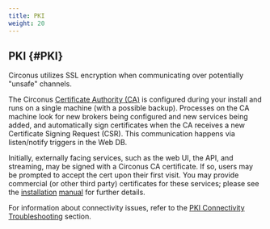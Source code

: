 ```yaml
---
title: PKI
weight: 20
---
```


## PKI {#PKI}

Circonus utilizes SSL encryption when communicating over potentially "unsafe" channels.

The Circonus [Certificate Authority (CA)](/circonus/on-premises/roles-services/ca) is configured during your install and runs on a single machine (with a possible backup).  Processes on the CA machine look for new brokers being configured and new services being added, and automatically sign certificates when the CA receives a new Certificate Signing Request (CSR).  This communication happens via listen/notify triggers in the Web DB.

Initially, externally facing services, such as the web UI, the API, and streaming, may be signed with a Circonus CA certificate. If so, users may be prompted to accept the cert upon their first visit.  You may provide commercial (or other third party) certificates for these services; please see the [installation](/circonus/on-premises/installation/getting-started/#PublicKeyInfrastructurePKI) [manual](/circonus/on-premises/installation/installation/#AddressingPKIRequirements) for further details.

For information about connectivity issues, refer to the [PKI Connectivity Troubleshooting](/circonus/on-premises/troubleshooting/#PKIConnectivityTroubleshooting) section.
